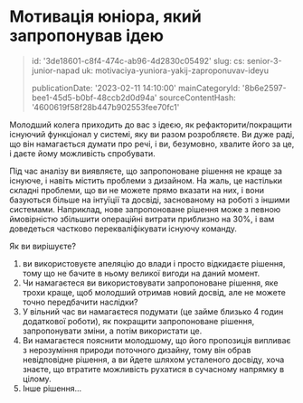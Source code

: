 Мотивація юніора, який запропонував ідею
========================================

> id: '3de18601-c8f4-474c-ab96-4d2830c05492'
> slug:
> 	cs: senior-3-junior-napad
> 	uk: motivaciya-yuniora-yakij-zaproponuvav-ideyu
> 
> publicationDate: '2023-02-11 14:10:00'
> mainCategoryId: '8b6e2597-bee1-45d5-b0bf-48ccb2d0d94a'
> sourceContentHash: '4600619f58f28b447b902553fee70fc1'

Молодший колега приходить до вас з ідеєю, як рефакторити/покращити існуючий функціонал у системі, яку ви разом розробляєте. Ви дуже раді, що він намагається думати про речі, і ви, безумовно, хвалите його за це, і даєте йому можливість спробувати.

Під час аналізу ви виявляєте, що запропоноване рішення не краще за існуюче, і навіть містить проблеми з дизайном. На жаль, це настільки складні проблеми, що ви не можете прямо вказати на них, і вони базуються більше на інтуїції та досвіді, заснованому на роботі з іншими системами. Наприклад, нове запропоноване рішення може з певною ймовірністю збільшити операційні витрати приблизно на 30%, і вам доведеться частково перекваліфікувати існуючу команду.

Як ви вирішуєте?

1. ви використовуєте апеляцію до влади і просто відкидаєте рішення, тому що не бачите в ньому великої вигоди на даний момент.
2. Чи намагаєтеся ви використовувати запропоноване рішення, яке трохи краще, щоб молодший отримав новий досвід, але не можете точно передбачити наслідки?
3. У вільний час ви намагаєтеся подумати (це займе близько 4 годин додаткової роботи), як покращити запропоноване рішення, запропонувати зміни, а потім використати це.
4. Ви намагаєтеся пояснити молодшому, що його пропозиція випливає з нерозуміння природи поточного дизайну, тому він обрав невідповідне рішення, а ви йдете шляхом усталеного досвіду, хоча знаєте, що втратите можливість рухатися в сучасному напрямку в цілому.
5. Інше рішення...
